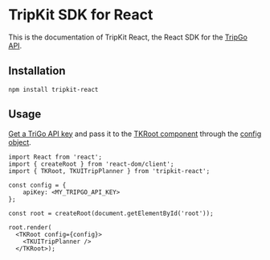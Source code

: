 # TripKit SDK for React

This is the documentation of TripKit React, the React SDK for the [TripGo API](https://developer.tripgo.com).

## Installation

```
npm install tripkit-react
```


## Usage

[Get a TriGo API key](https://tripgo.3scale.net/signup?plan_ids[]=2357356192718) and pass it to the
[TKRoot component](reference/#/Components%20API/TKRoot) through the [config object](reference/#/Model/TKUIConfig).


```
import React from 'react';
import { createRoot } from 'react-dom/client';
import { TKRoot, TKUITripPlanner } from 'tripkit-react';

const config = {
    apiKey: <MY_TRIPGO_API_KEY>
};

const root = createRoot(document.getElementById('root'));

root.render(
  <TKRoot config={config}>
    <TKUITripPlanner />
  </TKRoot>);
```